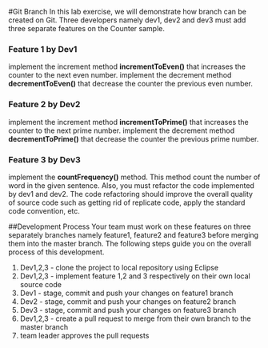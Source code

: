 #Git Branch
In this lab exercise, we will demonstrate how branch can be created on Git. Three developers namely dev1, dev2 and dev3 must add three separate features on the Counter sample.  

### Feature 1 by Dev1 
implement the increment method **incrementToEven()** that increases the counter to the next even number. implement the decrement method **decrementToEven()** that decrease the counter the previous even number.

### Feature 2 by Dev2
implement the increment method **incrementToPrime()** that increases the counter to the next prime number. implement the decrement method **decrementToPrime()** that decrease the counter the previous prime number.

### Feature 3 by Dev3
implement the **countFrequency()** method. This method count the number of word in the given sentence. Also, you must refactor the code implemented by dev1 and dev2. The code refactoring should improve the overall quality of source code such as getting rid of replicate code, apply the standard code convention, etc.

##Development Process
Your team must work on these features on three separately branches namely feature1, feature2 and feature3 before merging them into the master branch. The following steps guide you on the overall process of this development.

<ol>
  <li>Dev1,2,3 - clone the project to local repository using Eclipse</li>
  <li>Dev1,2,3 - implement feature 1,2 and 3 respectively on their own local source code</li>
  <li>Dev1 - stage, commit and push your changes on feature1 branch</li>
  <li>Dev2 - stage, commit and push your changes on feature2 branch</li>
  <li>Dev3 - stage, commit and push your changes on feature3 branch</li>
  <li>Dev1,2,3 - create a pull request to merge from their own branch to the master branch</li>
  <li>team leader approves the pull requests</li>
</ol>

